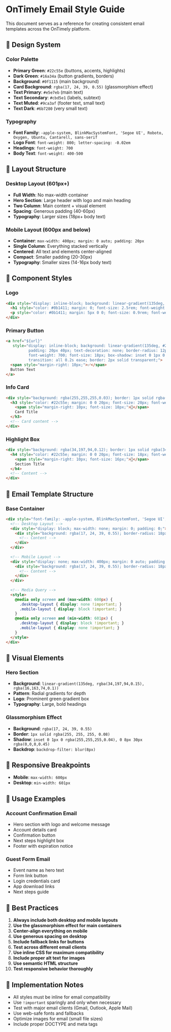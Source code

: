 # OnTimely Email Style Guide

This document serves as a reference for creating consistent email templates across the OnTimely platform.

## 🎨 **Design System**

### **Color Palette**
- **Primary Green**: `#22c55e` (buttons, accents, highlights)
- **Dark Green**: `#16a34a` (button gradients, borders)
- **Background**: `#0f1115` (main background)
- **Card Background**: `rgba(17, 24, 39, 0.55)` (glassmorphism effect)
- **Text Primary**: `#e5e7eb` (main text)
- **Text Secondary**: `#cbd5e1` (labels, subtext)
- **Text Muted**: `#9ca3af` (footer text, small text)
- **Text Dark**: `#6b7280` (very small text)

### **Typography**
- **Font Family**: `-apple-system, BlinkMacSystemFont, 'Segoe UI', Roboto, Oxygen, Ubuntu, Cantarell, sans-serif`
- **Logo Font**: `font-weight: 800; letter-spacing: -0.02em`
- **Headings**: `font-weight: 700`
- **Body Text**: `font-weight: 400-500`

## 📱 **Layout Structure**

### **Desktop Layout (601px+)**
- **Full Width**: No max-width container
- **Hero Section**: Large header with logo and main heading
- **Two Column**: Main content + visual element
- **Spacing**: Generous padding (40-60px)
- **Typography**: Larger sizes (18px+ body text)

### **Mobile Layout (600px and below)**
- **Container**: `max-width: 400px; margin: 0 auto; padding: 20px`
- **Single Column**: Everything stacked vertically
- **Centered**: All text and elements center-aligned
- **Compact**: Smaller padding (20-30px)
- **Typography**: Smaller sizes (14-16px body text)

## 🎯 **Component Styles**

### **Logo**
```html
<div style="display: inline-block; background: linear-gradient(135deg, #22c55e, #16a34a); padding: 20px 30px; border-radius: 15px; box-shadow: 0 8px 32px rgba(34,197,94,0.3);">
  <h1 style="color: #0b1411; margin: 0; font-size: 2.5rem; font-weight: 800; letter-spacing: -0.02em;">ONTIMELY</h1>
  <p style="color: #0b1411; margin: 5px 0 0; font-size: 0.9rem; font-weight: 600; opacity: 0.8;">EVENT MANAGEMENT SOFTWARE</p>
</div>
```

### **Primary Button**
```html
<a href="${url}" 
   style="display: inline-block; background: linear-gradient(135deg, #22c55e, #16a34a); color: #0b1411; 
          padding: 20px 40px; text-decoration: none; border-radius: 12px; 
          font-weight: 700; font-size: 18px; box-shadow: inset 0 1px 0 rgba(255,255,255,0.3), 0 12px 32px rgba(34,197,94,0.3);
          transition: all 0.2s ease; border: 2px solid transparent;">
  <span style="margin-right: 10px;">✅</span>
  Button Text
</a>
```

### **Info Card**
```html
<div style="background: rgba(255,255,255,0.03); border: 1px solid rgba(255,255,255,0.08); padding: 30px; border-radius: 15px; margin: 30px 0;">
  <h3 style="color: #22c55e; margin: 0 0 20px; font-size: 20px; font-weight: 600; display: flex; align-items: center;">
    <span style="margin-right: 10px; font-size: 18px;">👤</span>
    Card Title
  </h3>
  <!-- Card content -->
</div>
```

### **Highlight Box**
```html
<div style="background: rgba(34,197,94,0.12); border: 1px solid rgba(34,197,94,0.25); padding: 25px; border-radius: 12px; margin: 30px 0;">
  <h4 style="color: #22c55e; margin: 0 0 20px; font-size: 18px; font-weight: 600; text-align: center; display: flex; align-items: center; justify-content: center;">
    <span style="margin-right: 10px; font-size: 16px;">🚀</span>
    Section Title
  </h4>
  <!-- Content -->
</div>
```

## 📧 **Email Template Structure**

### **Base Container**
```html
<div style="font-family: -apple-system, BlinkMacSystemFont, 'Segoe UI', Roboto, Oxygen, Ubuntu, Cantarell, sans-serif; background: radial-gradient(1200px 800px at 20% -10%, rgba(34,197,94,0.12), transparent 40%), radial-gradient(1000px 700px at 120% 10%, rgba(34,197,94,0.08), transparent 45%), #0f1115; min-height: 100vh; margin: 0; padding: 0;">
  <!-- Desktop Layout -->
  <div style="display: block; max-width: none; margin: 0; padding: 0;">
    <div style="background: rgba(17, 24, 39, 0.55); border-radius: 18px; border: 1px solid rgba(255, 255, 255, 0.08); box-shadow: inset 0 1px 0 rgba(255,255,255,0.04), 0 8px 30px rgba(0,0,0,0.45); backdrop-filter: blur(8px); overflow: hidden; margin: 24px; min-height: calc(100vh - 48px);">
      <!-- Content -->
    </div>
  </div>
  
  <!-- Mobile Layout -->
  <div style="display: none; max-width: 400px; margin: 0 auto; padding: 20px;">
    <div style="background: rgba(17, 24, 39, 0.55); border-radius: 18px; border: 1px solid rgba(255, 255, 255, 0.08); box-shadow: inset 0 1px 0 rgba(255,255,255,0.04), 0 8px 30px rgba(0,0,0,0.45); backdrop-filter: blur(8px); overflow: hidden;">
      <!-- Content -->
    </div>
  </div>
  
  <!-- Media Query -->
  <style>
    @media only screen and (max-width: 600px) {
      .desktop-layout { display: none !important; }
      .mobile-layout { display: block !important; }
    }
    @media only screen and (min-width: 601px) {
      .desktop-layout { display: block !important; }
      .mobile-layout { display: none !important; }
    }
  </style>
</div>
```

## 🎨 **Visual Elements**

### **Hero Section**
- **Background**: `linear-gradient(135deg, rgba(34,197,94,0.15), rgba(16,163,74,0.1))`
- **Pattern**: Radial gradients for depth
- **Logo**: Prominent green gradient box
- **Typography**: Large, bold headings

### **Glassmorphism Effect**
- **Background**: `rgba(17, 24, 39, 0.55)`
- **Border**: `1px solid rgba(255, 255, 255, 0.08)`
- **Shadow**: `inset 0 1px 0 rgba(255,255,255,0.04), 0 8px 30px rgba(0,0,0,0.45)`
- **Backdrop**: `backdrop-filter: blur(8px)`

## 📱 **Responsive Breakpoints**

- **Mobile**: `max-width: 600px`
- **Desktop**: `min-width: 601px`

## 🚀 **Usage Examples**

### **Account Confirmation Email**
- Hero section with logo and welcome message
- Account details card
- Confirmation button
- Next steps highlight box
- Footer with expiration notice

### **Guest Form Email**
- Event name as hero text
- Form link button
- Login credentials card
- App download links
- Next steps guide

## 📝 **Best Practices**

1. **Always include both desktop and mobile layouts**
2. **Use the glassmorphism effect for main containers**
3. **Center-align everything on mobile**
4. **Use generous spacing on desktop**
5. **Include fallback links for buttons**
6. **Test across different email clients**
7. **Use inline CSS for maximum compatibility**
8. **Include proper alt text for images**
9. **Use semantic HTML structure**
10. **Test responsive behavior thoroughly**

## 🔧 **Implementation Notes**

- All styles must be inline for email compatibility
- Use `!important` sparingly and only when necessary
- Test with major email clients (Gmail, Outlook, Apple Mail)
- Use web-safe fonts and fallbacks
- Optimize images for email (small file sizes)
- Include proper DOCTYPE and meta tags
